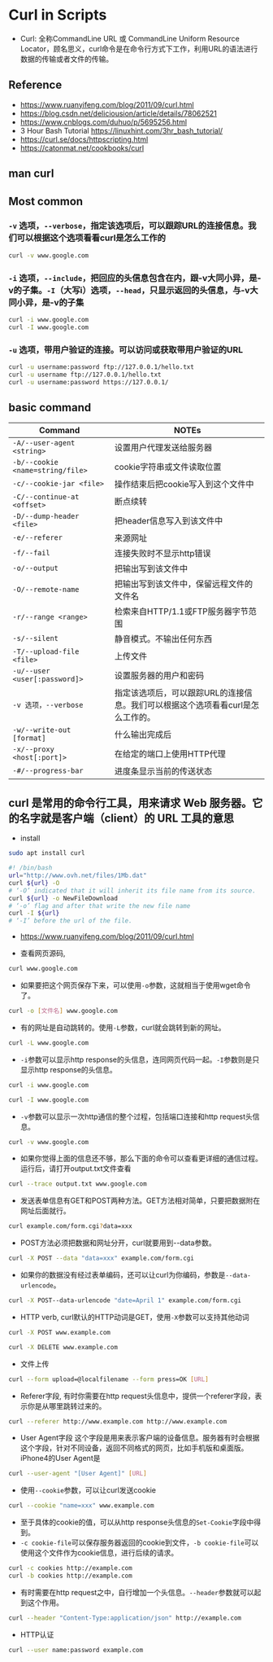 # Curl in Scripts

- Curl: 全称CommandLine URL 或 CommandLine Uniform Resource Locator，顾名思义，curl命令是在命令行方式下工作，利用URL的语法进行数据的传输或者文件的传输。

## Reference

- <https://www.ruanyifeng.com/blog/2011/09/curl.html>
- <https://blog.csdn.net/deliciousion/article/details/78062521>
- <https://www.cnblogs.com/duhuo/p/5695256.html>
- 3 Hour Bash Tutorial <https://linuxhint.com/3hr_bash_tutorial/>
- <https://curl.se/docs/httpscripting.html>
- <https://catonmat.net/cookbooks/curl>

## man curl

## Most common

### `-v` 选项，`--verbose`，指定该选项后，可以跟踪URL的连接信息。我们可以根据这个选项看看curl是怎么工作的

```bash
curl -v www.google.com
```

### `-i` 选项，`--include`，把回应的头信息包含在内，跟-v大同小异，是-v的子集。`-I`（大写i）选项，`--head`，只显示返回的头信息，与-v大同小异，是-v的子集

```bash
curl -i www.google.com
curl -I www.google.com
```

### `-u` 选项，带用户验证的连接。可以访问或获取带用户验证的URL

```bash
curl -u username:password ftp://127.0.0.1/hello.txt
curl -u username ftp://127.0.0.1/hello.txt
curl -u username:password https://127.0.0.1/
```

## basic command

Command                              |NOTEs
-------------------------------------|--------------------------------------------------------------------------
`-A/--user-agent <string>`           |设置用户代理发送给服务器
`-b/--cookie <name=string/file>`     |cookie字符串或文件读取位置
`-c/--cookie-jar <file>`             |操作结束后把cookie写入到这个文件中
`-C/--continue-at <offset>`          |断点续转
`-D/--dump-header <file>`            |把header信息写入到该文件中
`-e/--referer`                       |来源网址
`-f/--fail`                          |连接失败时不显示http错误
`-o/--output`                        |把输出写到该文件中
`-O/--remote-name`                   |把输出写到该文件中，保留远程文件的文件名
`-r/--range <range>`                 |检索来自HTTP/1.1或FTP服务器字节范围
`-s/--silent`                        |静音模式。不输出任何东西
`-T/--upload-file <file>`            |上传文件
`-u/--user <user[:password]>`        |设置服务器的用户和密码
`-v 选项，--verbose`                  |指定该选项后，可以跟踪URL的连接信息。我们可以根据这个选项看看curl是怎么工作的。
`-w/--write-out [format]`            |什么输出完成后
`-x/--proxy <host[:port]>`           |在给定的端口上使用HTTP代理
`-#/--progress-bar`                  |进度条显示当前的传送状态

## curl 是常用的命令行工具，用来请求 Web 服务器。它的名字就是客户端（client）的 URL 工具的意思

- install

```bash
sudo apt install curl
```

```bash
#! /bin/bash
url="http://www.ovh.net/files/1Mb.dat"
curl ${url} -O
# ‘-O’ indicated that it will inherit its file name from its source.
curl ${url} -o NewFileDownload
# ‘-o’ flag and after that write the new file name
curl -I ${url}
# ‘-I’ before the url of the file.
```

- <https://www.ruanyifeng.com/blog/2011/09/curl.html>

- 查看网页源码,

```bash
curl www.google.com
```

- 如果要把这个网页保存下来，可以使用`-o`参数，这就相当于使用wget命令了。

```bash
curl -o [文件名] www.google.com
```

- 有的网址是自动跳转的。使用`-L`参数，curl就会跳转到新的网址。

```bash
curl -L www.google.com
```

- `-i`参数可以显示http response的头信息，连同网页代码一起。`-I`参数则是只显示http response的头信息。

```bash
curl -i www.google.com

curl -I www.google.com
```

- `-v`参数可以显示一次http通信的整个过程，包括端口连接和http request头信息。

```bash
curl -v www.google.com
```

- 如果你觉得上面的信息还不够，那么下面的命令可以查看更详细的通信过程。运行后，请打开output.txt文件查看

```bash
curl --trace output.txt www.google.com

```

- 发送表单信息有GET和POST两种方法。GET方法相对简单，只要把数据附在网址后面就行。

```bash
curl example.com/form.cgi?data=xxx
```

- POST方法必须把数据和网址分开，curl就要用到--data参数。

```bash
curl -X POST --data "data=xxx" example.com/form.cgi
```

- 如果你的数据没有经过表单编码，还可以让curl为你编码，参数是`--data-urlencode`。

```bash
curl -X POST--data-urlencode "date=April 1" example.com/form.cgi
```

- HTTP verb, curl默认的HTTP动词是GET，使用`-X`参数可以支持其他动词

```bash
curl -X POST www.example.com

curl -X DELETE www.example.com
```

- 文件上传

```bash
curl --form upload=@localfilename --form press=OK [URL]
```

- Referer字段, 有时你需要在http request头信息中，提供一个referer字段，表示你是从哪里跳转过来的。

```bash
curl --referer http://www.example.com http://www.example.com
```

- User Agent字段 这个字段是用来表示客户端的设备信息。服务器有时会根据这个字段，针对不同设备，返回不同格式的网页，比如手机版和桌面版。 iPhone4的User Agent是

```bash
curl --user-agent "[User Agent]" [URL]
```

- 使用`--cookie`参数，可以让curl发送cookie

```bash
curl --cookie "name=xxx" www.example.com
```

- 至于具体的cookie的值，可以从http response头信息的`Set-Cookie`字段中得到。
- `-c cookie-file`可以保存服务器返回的cookie到文件，`-b cookie-file`可以使用这个文件作为cookie信息，进行后续的请求。

```bash
curl -c cookies http://example.com
curl -b cookies http://example.com
```

- 有时需要在http request之中，自行增加一个头信息。`--header`参数就可以起到这个作用。

```bash
curl --header "Content-Type:application/json" http://example.com
```

- HTTP认证

```bash
curl --user name:password example.com
```

```bash
```
